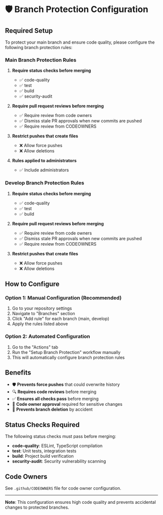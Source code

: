 # 🛡️ Branch Protection Configuration

## Required Setup

To protect your main branch and ensure code quality, please configure the following branch protection rules:

### Main Branch Protection Rules

1. **Require status checks before merging**
   - ✅ code-quality
   - ✅ test
   - ✅ build
   - ✅ security-audit

2. **Require pull request reviews before merging**
   - ✅ Require review from code owners
   - ✅ Dismiss stale PR approvals when new commits are pushed
   - ✅ Require review from CODEOWNERS

3. **Restrict pushes that create files**
   - ❌ Allow force pushes
   - ❌ Allow deletions

4. **Rules applied to administrators**
   - ✅ Include administrators

### Develop Branch Protection Rules

1. **Require status checks before merging**
   - ✅ code-quality
   - ✅ test
   - ✅ build

2. **Require pull request reviews before merging**
   - ✅ Require review from code owners
   - ✅ Dismiss stale PR approvals when new commits are pushed
   - ✅ Require review from CODEOWNERS

3. **Restrict pushes that create files**
   - ❌ Allow force pushes
   - ❌ Allow deletions

## How to Configure

### Option 1: Manual Configuration (Recommended)
1. Go to your repository settings
2. Navigate to "Branches" section
3. Click "Add rule" for each branch (main, develop)
4. Apply the rules listed above

### Option 2: Automated Configuration
1. Go to the "Actions" tab
2. Run the "Setup Branch Protection" workflow manually
3. This will automatically configure branch protection rules

## Benefits

- 🛡️ **Prevents force pushes** that could overwrite history
- 🔍 **Requires code reviews** before merging
- ✅ **Ensures all checks pass** before merging
- 👥 **Code owner approval** required for sensitive changes
- 🚫 **Prevents branch deletion** by accident

## Status Checks Required

The following status checks must pass before merging:

- **code-quality**: ESLint, TypeScript compilation
- **test**: Unit tests, integration tests
- **build**: Project build verification
- **security-audit**: Security vulnerability scanning

## Code Owners

See `.github/CODEOWNERS` file for code owner configuration.

---

**Note**: This configuration ensures high code quality and prevents accidental changes to protected branches.

